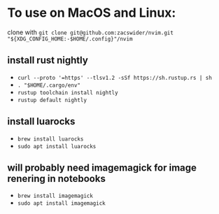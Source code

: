 # To use on MacOS and Linux:

clone with `git clone git@github.com:zacswider/nvim.git "${XDG_CONFIG_HOME:-$HOME/.config}"/nvim`

## install rust nightly

- `curl --proto '=https' --tlsv1.2 -sSf https://sh.rustup.rs | sh`
- `. "$HOME/.cargo/env"`
- `rustup toolchain install nightly`
- `rustup default nightly`

## install luarocks

- `brew install luarocks`
- `sudo apt install luarocks`

## will probably need imagemagick for image renering in notebooks

- `brew install imagemagick`
- `sudo apt install imagemagick`
